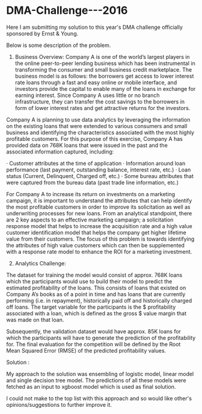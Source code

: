 # DMA-Challenge---2016

Here I am submitting my solution to this year's DMA challenge officially sponsored by Ernst & Young.

Below is some description of the problem. 

1. Business Overview:
Company A is one of the world’s largest players in the online peer-to-peer lending business which has been instrumental in transforming the consumer and small business credit marketplace. The business model is as follows: the borrowers get access to lower interest rate loans through a fast and easy online or mobile interface, and investors provide the capital to enable many of the loans in exchange for earning interest. Since Company A uses little or no branch infrastructure, they can transfer the cost savings to the borrowers in form of lower interest rates and get attractive returns for the investors.
 
Company A is planning to use data analytics by leveraging the information on the existing loans that were extended to various consumers and small business and identifying the characteristics associated with the most highly profitable customers. For this purpose of this exercise, Company A has provided data on 768K loans that were issued in the past and the associated information captured, including:
 
·         Customer attributes at the time of application
·         Information around loan performance (last payment, outstanding balance, interest rate, etc.)
·         Loan status (Current, Delinquent, Charged off, etc.)
·         Some bureau attributes that were captured from the bureau data (past trade line information, etc.)
 
For Company A to increase its return on investments on a marketing campaign, it is important to understand the attributes that can help identify the most profitable customers in order to improve its solicitation as well as underwriting processes for new loans. From an analytical standpoint, there are 2 key aspects to an effective marketing campaign; a solicitation response model that helps to increase the acquisition rate and a high value customer identification model that helps the company get higher lifetime value from their customers. The focus of this problem is towards identifying the attributes of high value customers which can then be supplemented with a response rate model to enhance the ROI for a marketing investment.

2. Analytics Challenge:
 
The dataset for training the model would consist of approx. 768K  loans which the participants would use to build their model to predict the estimated profitability of the loans. This consists of loans that existed on Company A’s books as of a point in time and has loans that are currently performing (i.e. in repayment), historically paid off and historically charged off loans. The target variable for the participants is the $ profitability associated with a loan, which is defined as the gross $ value margin that was made on that loan.
 
Subsequently, the validation dataset would have approx. 85K loans for which the participants will have to generate the prediction of the profitability for. The final evaluation for the competition will be defined by the Root Mean Squared Error (RMSE) of the predicted profitability values.

Solution : 

My approach to the solution was ensembling of logistic model, linear model and single decision tree model. The predictions of all these models were fetched as an input to xgboost model which is used as final solution. 

I could not make to the top list with this approach and so would like other's opinions/suggestions to further improve it.

